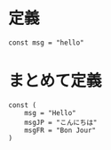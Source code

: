 # 定義

```
const msg = "hello"
```

# まとめて定義

```
const (
	msg = "Hello"
	msgJP = "こんにちは"
	msgFR = "Bon Jour"
)
```
